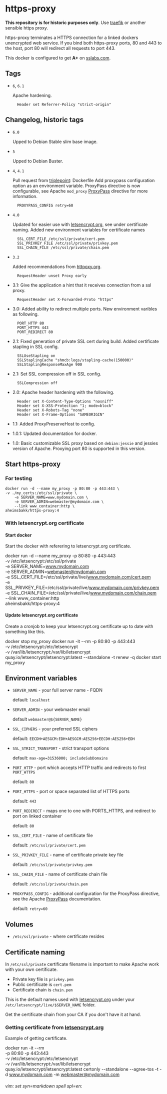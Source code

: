 # https-proxy

**This repository is for historic purposes only**. Use [traefik](https://doc.traefik.io/traefik/) or another sensible https proxy.

https-proxy terminates a HTTPS connection for a linked dockers unencrypted web service. If you bind both https-proxy ports, 80 and 443 to the host, port 80 will redirect all requests to port 443.

This docker is configured to get **A+** on [sslabs.com](https://www.ssllabs.com/ssltest/).

## Tags

* `6`, `6.1`

    Apache hardening.

        Header set Referrer-Policy "strict-origin"

## Changelog, historic tags

* `6.0`

    Upped to Debian Stable slim base image.

* `5`

    Upped to Debian Buster.

* `4`, `4.1`

    Pull request from [triplepoint](https://github.com/triplepoint): Dockerfile Add proxypass configuration option as an environment variable. ProxyPass directive is now configurable, see Apache `mod_proxy` [ProxyPass](https://httpd.apache.org/docs/2.4/mod/mod_proxy.html#proxypass) directive for more information.

        PROXYPASS_CONFIG retry=60

* `4.0`

    Updated for easier use with [letsencrypt.org](https://letsencrypt.org), see under certificate naming. Added new environment variables for certificate names

        SSL_CERT_FILE /etc/ssl/private/cert.pem
        SSL_PRIVKEY_FILE /etc/ssl/private/privkey.pem
        SSL_CHAIN_FILE /etc/ssl/private/chain.pem

* `3.2`

    Added recommendations from [httpoxy.org](https://httpoxy.org/).

        RequestHeader unset Proxy early


* 3.1: Give the application a hint that it receives connection from a ssl proxy.

        RequestHeader set X-Forwarded-Proto "https"

* 3.0: Added ability to redirect multiple ports. New environment varibles as following.

        PORT_HTTP 80
        PORT_HTTPS 443
        PORT_REDIRECT 80

* 2.1: Fixed generation of private SSL cert during build. Added certificate stapling in SSL config.

        SSLUseStapling on
        SSLStaplingCache "shmcb:logs/stapling-cache(150000)"
        SSLStaplingResponseMaxAge 900

* 2.1: Set SSL compression off in SSL config.

        SSLCompression off

* 2.0: Apache header hardening with the following.

        Header set X-Content-Type-Options "nosniff"
        Header set X-XSS-Protection "1; mode=block"
        Header set X-Robots-Tag "none"
        Header set X-Frame-Options "SAMEORIGIN"

* 1.1: Added ProxyPreserveHost to config.

* 1.0.1: Updated documentation for docker.

* 1.0: Basic customizable SSL proxy based on `debian:jessie` and jessies version of Apache. Proxying port 80 is supported in this version.

## Start https-proxy

### For testing

    docker run -d --name my_proxy -p 80:80 -p 443:443 \
    -v ./my_certs:/etc/ssl/private \
        -e SERVER_NAME=www.mydomain.com \
        -e SERVER_ADMIN=webmaster@mydomain.com \
        --link www_container:http \
    aheimsbakk/https-proxy:4

### With letsencrypt.org certificate

#### Start docker

Start the docker with referering to letsencrypt.org certificate.

  docker run -d --name my_proxy -p 80:80 -p 443:443 \
    -v /etc/letsencrypt:/etc/ssl/private \
        -e SERVER_NAME=www.mydomain.com \
        -e SERVER_ADMIN=webmaster@mydomain.com \
        -e SSL_CERT_FILE=/etc/ssl/private/live/www.mydomain.com/cert.pem \
        -e SSL_PRIVKEY_FILE=/etc/ssl/private/live/www.mydomain.com/privkey.pem \
        -e SSL_CHAIN_FILE=/etc/ssl/private/live/www.mydomain.com/chain.pem \
        --link www_container:http \
        aheimsbakk/https-proxy:4

#### Update letsencrypt.org certificate

Create a cronjob to keep your letsencrypt.org certificate up to date with something like this.

  docker stop my_proxy
  docker run -it --rm  -p 80:80 -p 443:443 \
    -v /etc/letsencrypt:/etc/letsencrypt \
    -v /var/lib/letsencrypt:/var/lib/letsencrypt \
    quay.io/letsencrypt/letsencrypt:latest --standalone -t renew -q
  docker start my_proxy

## Environment variables

* `SERVER_NAME` - your full server name - FQDN

    default: `localhost`

* `SERVER_ADMIN` - your webmaster email

    default `webmaster@${SERVER_NAME}`

* `SSL_CIPHERS` - your preferred SSL ciphers

    default: `EECDH+AESGCM:EDH+AESGCM:AES256+EECDH:AES256+EDH`

* `SSL_STRICT_TRANSPORT` - strict transport options

    default: `max-age=31536000; includeSubDomains`

* `PORT_HTTP` - port which accepts HTTP traffic and redirects to first `PORT_HTTPS`

    default: `80`

* `PORT_HTTPS` - port or space separated list of HTTPS ports

    default: `443`

* `PORT_REDIRECT` - maps one to one with PORTS_HTTPS, and redirect to port on linked container

    default: `80`

* `SSL_CERT_FILE` - name of certificate file

  default: `/etc/ssl/private/cert.pem`

* `SSL_PRIVKEY_FILE` - name of certificate private key file

  default: `/etc/ssl/private/privkey.pem`

* `SSL_CHAIN_FILE` - name of certificate chain file

  default: `/etc/ssl/private/chain.pem`

* `PROXYPASS_CONFIG` - additional configuration for the ProxyPass directive, see the Apache [ProxyPass](https://httpd.apache.org/docs/2.4/mod/mod_proxy.html#proxypass) documentation.

    default: `retry=60`

## Volumes

* `/etc/ssl/private` - where certificate resides

## Certificate naming

In `/etc/ssl/private` certificate filename is important to make Apache work with your own certificate.

* Private key file is `privkey.pem`
* Public certificate is `cert.pem`
* Certificate chain is `chain.pem`

This is the default names used with [letsencrypt.org](https://letsencrypt.org) under your `/etc/letsencrypt/live/$SERVER_NAME` folder.

Get the certificate chain from your CA if you don't have it at hand.

### Getting certificate from [letsencrypt.org](https://letsencrypt.org)

Example of getting certificate.

  docker run -it --rm  \
    -p 80:80 -p 443:443 \
    -v /etc/letsencrypt:/etc/letsencrypt \
    -v /var/lib/letsencrypt:/var/lib/letsencrypt \
    quay.io/letsencrypt/letsencrypt:latest certonly --standalone --agree-tos -t -d www.mydomain.com -m webmaster@mydomain.com

###### vim: set syn=markdown spell spl=en:
